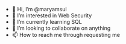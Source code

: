 - 👋 Hi, I’m @maryamsul
- 👀 I’m interested in Web Security
- 🌱 I’m currently learning SQL
- 💞️ I’m looking to collaborate on anything
- 📫 How to reach me through requesting me

<!---
maryamsul/maryamsul is a ✨ special ✨ repository because its `README.md` (this file) appears on your GitHub profile.
You can click the Preview link to take a look at your changes.
--->
